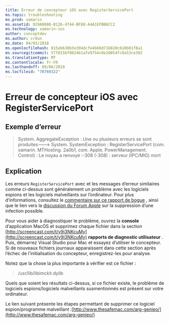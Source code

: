 ```yaml
---
title: Erreur de concepteur iOS avec RegisterServicePort
ms.topic: troubleshooting
ms.prod: xamarin
ms.assetid: 929A0080-B126-4744-BF88-A4A1EFBB6CC2
ms.technology: xamarin-ios
author: conceptdev
ms.author: crdun
ms.date: 04/03/2018
ms.openlocfilehash: 815eb638b3e394dcfe4b60d716820c610b01f8a1
ms.sourcegitcommit: 57f815bf0024b1afe9754c0e28054fc0a53ce302
ms.translationtype: MT
ms.contentlocale: fr-FR
ms.lasthandoff: 09/06/2019
ms.locfileid: "70769322"
---
```

# <a name="ios-designer-error-with-registerserviceport"></a>Erreur de concepteur iOS avec RegisterServicePort

## <a name="sample-error"></a>Exemple d’erreur
> System. AggregateException : Une ou plusieurs erreurs se sont produites---> System. SystemException : RegisterServicePort (com. xamarin. MTHosting. 2a0b1, com. Apple. PowerManagement. Control) : Le noyau a renvoyé :-308 (-308) : serveur (IPC/MIG) mort

## <a name="explanation"></a>Explication
Les erreurs `RegisterServicePort` avec et les messages d’erreur similaires comme ci-dessus sont généralement un problème avec les logiciels espions et les logiciels malveillants sur l’ordinateur. Pour plus d’informations, consultez le [commentaire sur ce rapport de bogue](https://bugzilla.xamarin.com/show_bug.cgi?id=21907#c4) , ainsi que le lien vers la [discussion du Forum Apple](https://discussions.apple.com/thread/5596008) sur la suppression d’une infection possible. 

Pour vous aider à diagnostiquer le problème, ouvrez la **console** d’application MacOS et supprimez chaque fichier dans la section [http://screencast.com/t/y9i3NKcuMy](http://screencast.com/t/y9i3NKcuMy) **rapports de diagnostic utilisateur** . Puis, démarrez Visual Studio pour Mac et essayez d’utiliser le concepteur. Si de nouveaux fichiers journaux apparaissent dans cette section après l’échec de l’initialisation du concepteur, enregistrez-les pour analyse.  

Notez que la chose la plus importante à vérifier est ce fichier : 
> /usr/lib/libimckit.dylib

Quels que soient les résultats ci-dessus, si ce fichier existe, le problème de logiciels espions/logiciels malveillants susmentionnés est présent sur votre ordinateur.  

Le lien suivant présente les étapes permettant de supprimer ce logiciel espion/programme malveillant :[http://www.thesafemac.com/arg-genieo/](http://www.thesafemac.com/arg-genieo/)  
